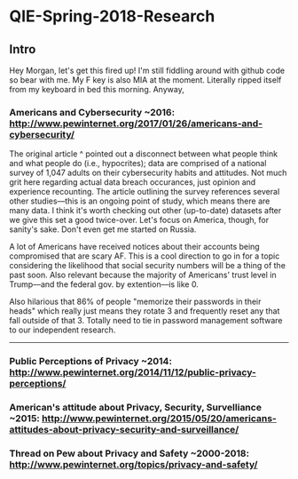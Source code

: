 # QIE-Spring-2018-Research
## Intro

Hey Morgan, let's get this fired up! I'm still fiddling around with github code so bear with me. My F key is also MIA at the moment. Literally ripped itself from my keyboard in bed this morning. Anyway,

### Americans and Cybersecurity ~2016: http://www.pewinternet.org/2017/01/26/americans-and-cybersecurity/ 

The original article ^ pointed out a disconnect between what people think and what people do (i.e., hypocrites); data are comprised of a national survey of 1,047 adults on their cybersecurity habits and attitudes. Not much grit here regarding actual data breach occurances, just opinion and experience recounting. The article outlining the survey references several other studies––this is an ongoing point of study, which means there are many data. I think it's worth checking out other (up-to-date) datasets after we give this set a good twice-over. Let's focus on America, though, for sanity's sake. Don't even get me started on Russia.

A lot of Americans have received notices about their accounts being compromised that are scary AF. This is a cool direction to go in for a topic considering the likelihood that social security numbers will be a thing of the past soon. Also relevant because the majority of Americans' trust level in Trump––and the federal gov. by extention––is like 0.  

Also hilarious that 86% of people "memorize their passwords in their heads" which really just means they rotate 3 and frequently reset any that fall outside of that 3. Totally need to tie in password management software to our independent research. 

------------------------------

### Public Perceptions of Privacy ~2014: http://www.pewinternet.org/2014/11/12/public-privacy-perceptions/
### American's attitude about Privacy, Security, Survelliance ~2015: http://www.pewinternet.org/2015/05/20/americans-attitudes-about-privacy-security-and-surveillance/
### Thread on Pew about Privacy and Safety ~2000-2018: http://www.pewinternet.org/topics/privacy-and-safety/
